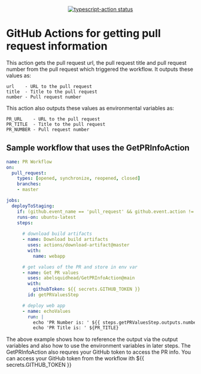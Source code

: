<p align="center">
  <a href="https://github.com/actions/typescript-action/actions"><img alt="typescript-action status" src="https://github.com/actions/typescript-action/workflows/build-test/badge.svg"></a>
</p>

# GitHub Actions for getting pull request information

This action gets the pull request url, the pull request title and pull request number from the pull request which triggered the workflow. It outputs these values as:

```
url    - URL to the pull request
title  - Title to the pull request
number - Pull request number

```

This action also outputs these values as environmental variables as:

```
PR_URL    - URL to the pull request
PR_TITLE  - Title to the pull request
PR_NUMBER - Pull request number
```


## Sample workflow that uses the GetPRInfoAction
```yaml
name: PR Workflow
on:
  pull_request:
    types: [opened, synchronize, reopened, closed]
    branches:
    - master

jobs:
  deployToStaging:
    if: (github.event_name == 'pull_request' && github.event.action != 'closed') 
    runs-on: ubuntu-latest
    steps:
      
      # download build artifacts
      - name: Download build artifacts
        uses: actions/download-artifact@master
        with:
          name: webapp

      # get values of the PR and store in env var
      - name: Get PR values
        uses: abelsquidhead/GetPRInfoAction@main
        with:
          githubToken: ${{ secrets.GITHUB_TOKEN }}
        id: getPRValuesStep

      # deploy web app
      - name: echoValues
        run: |
          echo 'PR Number is: ' ${{ steps.getPRValuesStep.outputs.number}}
          echo 'PR Title is: ' ${PR_TITLE}
```
The above example shows how to reference the output via the output variables and also how to use the environment variables in later steps. The GetPRInfoAction also requres your GitHub token to access the PR info. You can access your GitHub token from the workflow ith ${{ secrets.GITHUB_TOKEN }}
